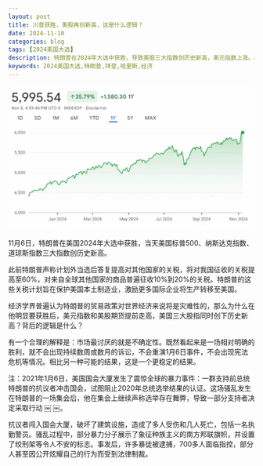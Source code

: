 ```yaml
---
layout: post
title: 川普获胜，美股再创新高，这是什么逻辑？
date: 2024-11-10
categories: blog
tags: [2024美国大选]
description: 特朗普在2024年大选中获胜，导致美股三大指数创历史新高，美元指数上涨。尽管其贸易政策可能对全球经济造成负面影响，但市场对结果的明确性表示欢迎，认为这比不确定性更为稳定。文中提到的2021年1月6日国会骚乱事件加剧了对不确定性的担忧。
keywords: 2024美国大选,特朗普,拜登,哈里斯,经济
---
```


![特朗普获胜，美国三大股指再创新高](/img/sp500.png)

11月6日，特朗普在美国2024年大选中获胜，当天美国标普500、纳斯达克指数、道琼斯指数三大指数创历史新高。

此前特朗普声称计划外当选后答复提高对其他国家的关税，将对我国征收的关税提高至60%，对来自全球其他国家的商品普遍征收10%到20%的关税。特朗普的这些关税计划旨在保护美国本土制造业，激励更多国际企业将生产转移至美国。

经济学界普遍认为特朗普的贸易政策对世界经济来说将是灾难性的，那么为什么在他明显要获胜后，美元指数和美股期货提前走高，美国三大股指同时创下历史新高？背后的逻辑是什么？

有一个合理的解释是：市场最讨厌的就是不确定性。既然看起来是一场相对明确的胜利，就不会出现持续数周或数月的诉讼，不会重演1月6日事件，不会出现宪法危机等情况。相比另一种可能的结果，这是一个更稳定的结果。

注：2021年1月6日，美国国会大厦发生了震惊全球的暴力事件：一群支持前总统特朗普的抗议者冲击国会，试图阻止2020年总统选举结果的认证。这场骚乱发生在特朗普的一场集会后，他在集会上继续声称选举存在舞弊，导致一部分支持者决定采取行动 ￼ ￼。

抗议者闯入国会大厦，破坏了建筑设施，造成了多人受伤和几人死亡，包括一名执勤警员。骚乱过程中，部分暴力分子展示了象征种族主义的南方邦联旗帜，并设置了绞刑架等令人不安的标志。事发后，许多暴徒被逮捕，700多人面临指控，部分人甚至因公开炫耀自己的行为而受到法律制裁。
